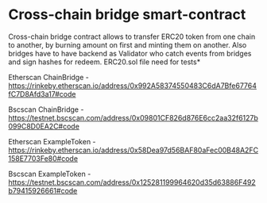 # Cross-chain bridge smart-contract
Cross-chain bridge contract allows to transfer ERC20 token from one chain to another, by burning amount on first and minting them on another. Also bridges have to have backend as Validator who catch events from bridges and sign hashes for redeem.
ERC20.sol file need for tests*

Etherscan ChainBridge - https://rinkeby.etherscan.io/address/0x992A58374550483C6dA7Bfe67764fC7D8Afd3a17#code

Bscscan ChainBridge - https://testnet.bscscan.com/address/0x09801CF826d876E6cc2aa32f6127b099C8D0EA2C#code

Etherscan ExampleToken - https://rinkeby.etherscan.io/address/0x58Dea97d56BAF80aFec00B48A2FC158E7703Fe80#code

Bscscan ExampleToken - https://testnet.bscscan.com/address/0x125281199964620d35d63886F492b79415926661#code